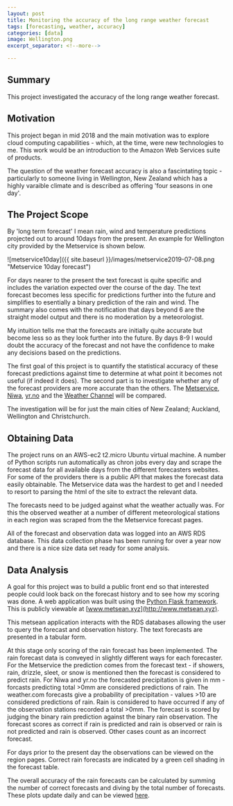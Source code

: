 ```yaml
---
layout: post
title: Monitoring the accuracy of the long range weather forecast
tags: [forecasting, weather, accuracy]
categories: [data]
image: Wellington.png
excerpt_separator: <!--more-->

---
```


## Summary

This project investigated the accuracy of the long range weather forecast. <!--more-->

## Motivation

This project began in mid 2018 and the main motivation was to explore cloud computing capabilities - which, at the time, were new technologies to me. This work would be an introduction to the Amazon Web Services suite of products.

The question of the weather forecast accuracy is also a fascintating topic - particularly to someone living in Wellington, New Zealand which has a highly varaible climate and is described as offering 'four seasons in one day'. 

## The Project Scope

By 'long term forecast' I mean rain, wind and temperature predictions projected out to around 10days from the present. An example for Wellington city provided by the Metservice is shown below.

![metservice10day]({{ site.baseurl }}/images/metservice2019-07-08.png "Metservice 10day forecast")

For days nearer to the present the text forecast is quite specific and includes the variation expected over the course of the day. The text forecast becomes less specific for predictions further into the future and simplifies to esentially a binary prediction of the rain and wind. The summary also comes with the notification that days beyond 6 are the straight model output and there is no moderation by a meteorologist. 

My intuition tells me that the forecasts are initially quite accurate but become less so as they look further into the future. By days 8-9 I would doubt the accuracy of the forecast and not have the confidence to make any decisions based on the predictions.

The first goal of this project is to quantify the statistical accuracy of these forecast predictions against time to determine at what point it becomes not useful (if indeed it does). The second part is to investigate whether any of the forecast providers are more accurate than the others. The [Metservice](www.metservice.co.nz), [Niwa](https://weather.niwa.co.nz/), [yr.no](www.yr.no) and the [Weather Channel](https://weather.com/) will be compared. 

The investigation will be for just the main cities of New Zealand; Auckland, Wellington and Christchurch.

## Obtaining Data

The project runs on an AWS-ec2 t2.micro Ubuntu virtual machine. A number of Python scripts run automatically as chron jobs every day and scrape the forecast data for all available days from the different forecasters websites. For some of the providers there is a public API that makes the forecast data easily obtainable. The Metservice data was the hardest to get and I needed to resort to parsing the html of the site to extract the relevant data.

The forecasts need to be judged against what the weather actually was. For this the observed weather at a number of different meteorological stations in each region was scraped from the the Metservice forecast pages.

All of the forecast and observation data was logged into an AWS RDS database. This data collection phase has been running for over a year now and there is a nice size data set ready for some analysis.

## Data Analysis

A goal for this project was to build a public front end so that interested people could look back on the forecast history and to see how my scoring was done. A web application was built using the [Python Flask framework](http://flask.pocoo.org/). This is publicly viewable at [www.metsean.xyz](http://www.metsean.xyz).

This metsean application interacts with the RDS databases allowing the user to query the forecast and observation history. The text forecasts are presented in a tabular form.

At this stage only scoring of the rain forecast has been implemented. The rain forecast data is conveyed in slightly different ways for each forecaster. For the Metservice the prediction comes from the forecast text - if showers, rain, drizzle, sleet, or snow is mentioned then the forecast is considered to predict rain. For Niwa and yr.no the forecasted precipitation is given in mm - forcasts predicting total >0mm are considered predictions of rain. The weather.com forecasts give a probability of precipitation - values >10 are considered predictions of rain. Rain is considered to have occurred if any of the observation stations recorded a total >0mm. The forecast is scored by judging the binary rain prediction against the binary rain observation. The forecast scores as correct if rain is predicted and rain is observed or rain is not predicted and rain is observed. Other cases count as an incorrect forecast.

For days prior to the present day the observations can be viewed on the region pages. Correct rain forecasts are indicated by a green cell shading in the forecast table.

The overall accuracy of the rain forecasts can be calculated by summing the number of correct forecasts and diving by the total number of forecasts. These plots update daily and can be viewed [here](http://www.metsean.xyz/analysis-wellington).

